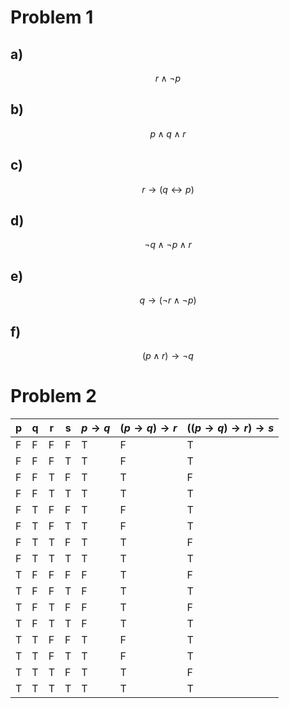 # Problem 1

## a)

$$
r \land \neg p
$$

## b)

$$
p \land q \land r
$$

## c)

$$
r \to (q \leftrightarrow p)
$$

## d)

$$
\neg q \land \neg p \land r
$$

## e)

$$
q \to (\neg r \land \neg p)
$$

## f)

$$
(p \land r) \to \neg q
$$

# Problem 2

|p |q |r |s |$p \to q$|$(p \to q)\to r$|$((p \to q)\to r)\to s$|
|--|--|--|--|---------|----------------|-----------------------|
|F |F |F |F |T        |F               |T                      |
|F |F |F |T |T        |F               |T                      |
|F |F |T |F |T        |T               |F                      |
|F |F |T |T |T        |T               |T                      |
|F |T |F |F |T        |F               |T                      |
|F |T |F |T |T        |F               |T                      |
|F |T |T |F |T        |T               |F                      |
|F |T |T |T |T        |T               |T                      |
|T |F |F |F |F        |T               |F                      |
|T |F |F |T |F        |T               |T                      |
|T |F |T |F |F        |T               |F                      |
|T |F |T |T |F        |T               |T                      |
|T |T |F |F |T        |F               |T                      |
|T |T |F |T |T        |F               |T                      |
|T |T |T |F |T        |T               |F                      |
|T |T |T |T |T        |T               |T                      |
